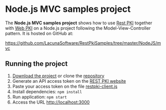 ﻿# Node.js MVC samples project

The **Node.js MVC samples project** shows how to use [Rest PKI](../index.md) together with [Web PKI](../../web-pki/index.md)
on a Node.js project following the Model-View-Controller pattern. It is hosted on GitHub at:

https://github.com/LacunaSoftware/RestPkiSamples/tree/master/NodeJS/mvc

## Running the project

1. [Download the project](https://github.com/LacunaSoftware/RestPkiSamples/archive/master.zip) or clone the [repository](https://github.com/LacunaSoftware/RestPkiSamples.git)
1. Generate an API access token on the [REST PKI website](https://pki.rest/)
1. Paste your access token on the file [restpki-client.js](https://github.com/LacunaSoftware/RestPkiSamples/blob/master/NodeJS/mvc/restpki-client.js)
1. Install dependencies: `npm install`
1. Run application: `npm start`
1. Access the URL [http://localhost:3000](http://localhost:3000)
